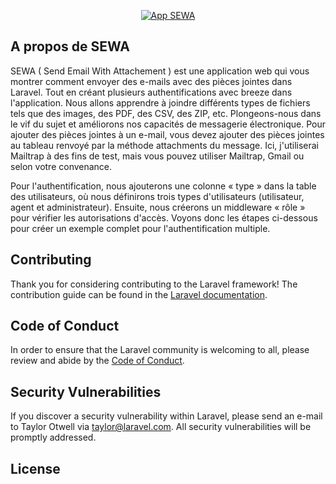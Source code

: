 <p align="center"><a href="" target="_blank"><img src="{{asset('images/app-sewa.png')}}"  alt="App SEWA"></a></p>


## A propos de SEWA

SEWA ( Send Email With Attachement ) est une application web qui vous montrer comment envoyer des e-mails avec des pièces jointes dans Laravel. Tout en créant plusieurs authentifications avec breeze dans l'application.
Nous allons apprendre à joindre différents types de fichiers tels que des images, des PDF, des CSV, des ZIP, etc. Plongeons-nous dans le vif du sujet et améliorons nos capacités de messagerie électronique.
Pour ajouter des pièces jointes à un e-mail, vous devez ajouter des pièces jointes au tableau renvoyé par la méthode attachments du message. Ici, j'utiliserai Mailtrap à des fins de test, mais vous pouvez utiliser Mailtrap, Gmail ou selon votre convenance.

Pour l'authentification, nous ajouterons une colonne « type » dans la table des utilisateurs, où nous définirons trois types d'utilisateurs (utilisateur, agent et administrateur). Ensuite, nous créerons un middleware « rôle » pour vérifier les autorisations d'accès. Voyons donc les étapes ci-dessous pour créer un exemple complet pour l'authentification multiple.


## Contributing

Thank you for considering contributing to the Laravel framework! The contribution guide can be found in the [Laravel documentation](https://laravel.com/docs/contributions).

## Code of Conduct

In order to ensure that the Laravel community is welcoming to all, please review and abide by the [Code of Conduct](https://laravel.com/docs/contributions#code-of-conduct).

## Security Vulnerabilities

If you discover a security vulnerability within Laravel, please send an e-mail to Taylor Otwell via [taylor@laravel.com](mailto:taylor@laravel.com). All security vulnerabilities will be promptly addressed.

## License
